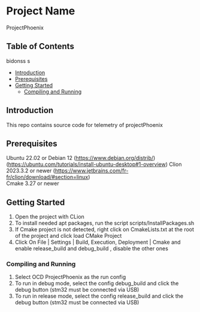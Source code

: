 # Project Name
ProjectPhoenix
## Table of Contents
bidonss
s
- [Introduction](#introduction)
- [Prerequisites](#prerequisites)
- [Getting Started](#getting-started)
    - [Compiling and Running ](#compiling-and-running )



## Introduction
This repo contains source code for telemetry of projectPhoenix

## Prerequisites
Ubuntu 22.02 or Debian 12  (https://www.debian.org/distrib/) (https://ubuntu.com/tutorials/install-ubuntu-desktop#1-overview)
Clion 2023.3.2 or newer (https://www.jetbrains.com/fr-fr/clion/download/#section=linux)   
Cmake 3.27 or newer   

## Getting Started

1. Open the project with CLion 
2. To install needed apt packages, run the script scripts/InstallPackages.sh 
3. If Cmake project is not detected, right click on CmakeLists.txt at the root of the project and click load CMake Project
4. Click On File | Settings | Build, Execution, Deployment | Cmake and enable release_build and debug_build , disable the other ones

### Compiling and Running 
1. Select OCD ProjectPhoenix as the run config
2. To run in debug mode, select the config debug_build and click the debug button (stm32 must be connected via USB)
3. To run in release mode, select the config release_build and click the debug button (stm32 must be connected via USB)
